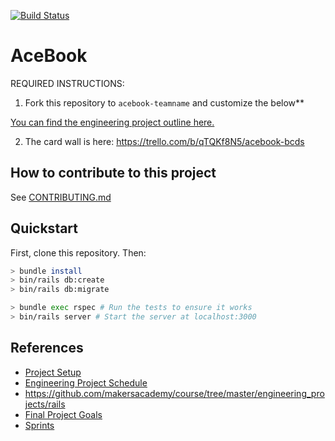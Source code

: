 [![Build Status](https://travis-ci.com/soroushh/acebook-BCDS.svg?branch=master)](https://travis-ci.com/soroushh/acebook-BCDS)

# AceBook

REQUIRED INSTRUCTIONS:

1. Fork this repository to `acebook-teamname` and customize
the below**

[You can find the engineering project outline here.](https://github.com/makersacademy/course/tree/master/engineering_projects/rails)

2. The card wall is here: https://trello.com/b/qTQKf8N5/acebook-bcds

## How to contribute to this project
See [CONTRIBUTING.md](CONTRIBUTING.md)

## Quickstart

First, clone this repository. Then:

```bash
> bundle install
> bin/rails db:create
> bin/rails db:migrate

> bundle exec rspec # Run the tests to ensure it works
> bin/rails server # Start the server at localhost:3000
```

## References

- [Project Setup](https://github.com/makersacademy/course/blob/master/engineering_projects/project_setup.md)
- [Engineering Project Schedule](https://github.com/makersacademy/course/blob/master/engineering_projects/week_schedule.md)
- https://github.com/makersacademy/course/tree/master/engineering_projects/rails
- [Final Project Goals](https://github.com/makersacademy/course/blob/master/final_projects/project_criteria.md)
- [Sprints](https://github.com/makersacademy/course/blob/master/how-to/2_day_sprint.md)
